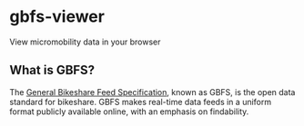 # gbfs-viewer
View micromobility data in your browser

## What is GBFS?
The [General Bikeshare Feed Specification](https://github.com/NABSA/gbfs), known as GBFS, is the open data standard for bikeshare. GBFS makes real-time data feeds in a uniform format publicly available online, with an emphasis on findability.
